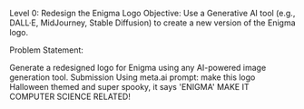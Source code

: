 Level 0: Redesign the Enigma Logo 
Objective: Use a Generative AI tool (e.g., DALL·E, MidJourney, Stable Diffusion) to create a new version of the Enigma logo.

Problem Statement:

Generate a redesigned logo for Enigma using any AI-powered image generation tool.
Submission
Using meta.ai 
prompt:
make this logo Halloween themed and super spooky, it says 'ENIGMA'
MAKE IT COMPUTER SCIENCE RELATED!
